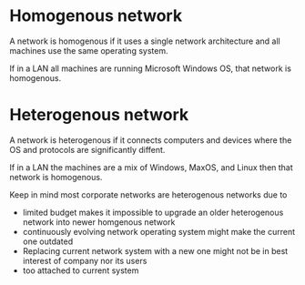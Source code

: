 # Homogenous network
A network is homogenous if it uses a single network architecture and all machines use the same operating system. 

If in a LAN all machines are running Microsoft Windows OS, that network is homogenous.

# Heterogenous network
A network is heterogenous if it connects computers and devices where the OS and protocols are significantly diffent. 

If in a LAN the machines are a mix of Windows, MaxOS, and Linux then that network is homogenous.

Keep in mind most corporate networks are heterogenous networks due to
- limited budget makes it impossible to upgrade an older heterogenous network into newer homgenous network
- continuously evolving network operating system might make the current one outdated
- Replacing current network system with a new one might not be in best interest of company nor its users
- too attached to current system